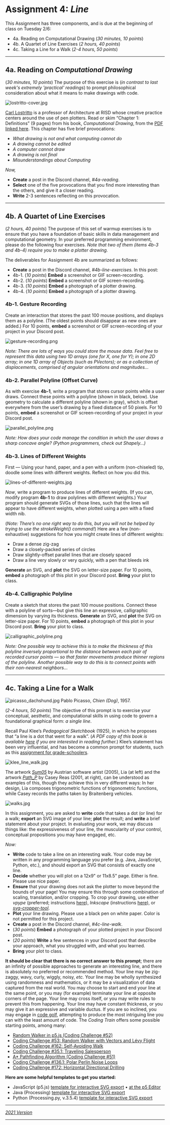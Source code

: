 # Assignment 4: *Line*

This Assignment has three components, and is due at the beginning of class on Tuesday 2/6: 

* 4a. Reading on Computational Drawing (*30 minutes, 10 points*) 
* 4b. A Quartet of Line Exercises (*2 hours, 40 points*)
* 4c. Taking a Line for a Walk (*2-4 hours, 50 points*)

---

## 4a. Reading on *Computational Drawing*

(*30 minutes, 10 points*) The purpose of this exercise is (*in contrast to last week's extremely 'practical' readings*) to prompt philosophical consideration about what it means to make drawings with code. 

![lostritto-cover.jpg](resources/lostritto-cover.jpg)

[Carl Lostritto](http://lostritto.com/drawing) is a professor of Architecture at RISD whose creative practice centers around the use of pen plotters. Read or skim “Chapter 1: Definitions” (9 pages) from his book, *Computational Drawing*, from the [PDF linked here](resources/lostritto_chapter1.pdf). This chapter has five brief provocations: 

* *What drawing is not and what computing cannot do*
* *A drawing cannot be edited*
* *A computer cannot draw*
* *A drawing is not final*
* *Misunderstandings about Computing*

*Now,*

* **Create** a post in the Discord channel, *#4a-reading*.
* **Select** one of the five provocations that you find more interesting than the others, and give it a closer reading.
* **Write** 2-3 sentences reflecting on this provocation.

---

## 4b. A Quartet of Line Exercises

(*2 hours, 40 points*) The purpose of this set of warmup exercises is to ensure that you have a foundation of basic skills in data management and computational geometry. In your preferred programming environment, please do the following four exercises. *Note that two of them (items 4b-3 and 4b-4) require you to make a plotter drawing.* 

The deliverables for Assignment 4b are summarized as follows: 

* **Create** a post in the Discord channel, *#4b-line-exercises*. In this post:
* 4b-1. (*10 points*) **Embed** a screenshot or GIF screen-recording.
* 4b-2. (*10 points*) **Embed** a screenshot or GIF screen-recording.
* 4b-3. (*10 points*) **Embed** a photograph of a plotter drawing.
* 4b-4. (*10 points*) **Embed** a photograph of a plotter drawing.

### 4b-1. Gesture Recording

Create an interaction that stores the past 100 mouse positions, and displays them as a polyline. (The oldest points should disappear as new ones are added.) For 10 points, **embed** a screenshot or GIF screen-recording of your project in your Discord post.

![gesture-recording.png](resources/gesture-recording.png)

*Note: There are lots of ways you could store the mouse data. Feel free to represent this data using two 1D arrays (one for X, one for Y); in one 2D array; in one 1D array of Objects (such as PVectors); or as a collection of displacements, comprised of angular orientations and magnitudes...*

### 4b-2. Parallel Polyline (Offset Curve)

As with exercise **4b-1**, write a program that stores cursor points while a user draws. Connect these points with a polyline (shown in black, below). Use geometry to calculate a different polyline (shown in gray), which is offset everywhere from the user’s drawing by a fixed distance of 50 pixels. For 10 points, **embed** a screenshot or GIF screen-recording of your project in your Discord post.

![parallel_polyline.png](resources/parallel_polyline.png)

*Note: How does your code manage the condition in which the user draws a sharp concave angle? (Python programmers, check out Shapely...)*

### 4b-3. Lines of Different Weights

First — Using your hand, paper, and a pen with a uniform (non-chiseled) tip, doodle some lines with different weights. Reflect on how you did this. 

![lines-of-different-weights.jpg](resources/lines-of-different-weights.jpg)

*Now*, write a program to produce lines of different weights. (If you can, modify program **4b-1** to draw polylines with different weights.) Your program should generate SVGs of those lines, such that the lines will appear to have different weights, when plotted using a pen with a fixed width nib. 

(*Note: There’s no one right way to do this, but you will not be helped by trying to use the strokeWeight() command!*)  Here are a few (non-exhaustive) suggestions for how you might create lines of different weights:

* Draw a dense zig-zag
* Draw a closely-packed series of circles 
* Draw slightly-offset parallel lines that are closely spaced
* Draw a line very slowly or very quickly, with a pen that bleeds ink

**Generate** an SVG, and **plot** the SVG on letter-size paper. For 10 points, **embed** a photograph of this plot in your Discord post. **Bring** your plot to class. 


### 4b-4. Calligraphic Polyline

Create a sketch that stores the past 100 mouse positions. Connect these with a polyline of sorts—but give this line an expressive, calligraphic dimension by varying its thickness. **Generate** an SVG, and **plot** the SVG on letter-size paper. For 10 points, **embed** a photograph of this plot in your Discord post. **Bring** your plot to class. 

![calligraphic_polyline.png](resources/calligraphic_polyline.png)

*Note: One possible way to achieve this is to make the thickness of this polyline inversely proportional to the distance between each pair of recorded cursor points — so that faster movements produce thinner regions of the polyline. Another possible way to do this is to connect points with their non-nearest neighbors...*


---

## 4c. Taking a Line for a Walk

![picasso_dachshund.jpg](resources/picasso_dachshund.jpg)
Pablo Picasso, *Chien (Dog)*, 1957.

(*2-4 hours, 50 points*) The objective of this prompt is to exercise your conceptual, aesthetic, and computational skills in using code to govern a foundational graphical form: *a single line*. 

Recall Paul Klee’s *Pedagogical Sketchbook* (1925), in which he proposes that “a line is a dot that went for a walk”. (*A PDF copy of this book is available [here](resources/klee_pedagogical_sketchbook_1953.pdf) if you are interested in reading further.*) Klee’s statement has been very influential, and has become a common prompt for students, such as this [assignment for grade-schoolers](https://www.youtube.com/watch?v=2kPu7ndVZEo).

![klee_line_walk.jpg](resources/klee_line_walk.jpg)

The artwork [*Sum05*](http://www.liaworks.com/theprojects/sum05/) by Austrian software artist (2005), Lia (at left) and the artwork [*Path_P*](http://reas.com/path_p/) by Casey Reas (2001, at right), can be understood as examples of this, though they achieve this in very different ways: In her design, Lia composes trigonometric functions of trigonometric functions, while Casey records the paths taken by Braitenberg vehicles.

![walks.jpg](resources/walks.jpg)

In this assignment, you are asked to **write** code that takes a dot (or line) for a walk; **export** an SVG image of your line; **plot** the result; and **write** a brief statement about your project. In evaluating your work, we may discuss things like: the expressiveness of your line, the muscularity of your control, conceptual propositions you may have engaged, etc.

*Now:*

* **Write** code to take a line on an interesting walk. Your code may be written in any programming language you prefer (e.g. Java, JavaScript, Python, etc.), and should export an SVG that consists of exactly one line. 
* **Decide** whether you will plot on a 12x9" or 11x8.5" page. Either is fine. Please use nice paper.
* **Ensure** that your drawing does not ask the plotter to move beyond the bounds of your page! You may ensure this through some combination of scaling, translation, and/or cropping. To crop your drawing, use either *vpype* (preferred; instructions [here](https://github.com/golanlevin/DrawingWithMachines/tree/main/generating_svg/vpype_svg_prep)), *Inkscape* (instructions [here](https://inkscapetutorials.wordpress.com/2014/04/22/inkscape-faq-how-do-i-crop-in-inkscape/)), or [*svg-cropper-tool*](https://msurguy.github.io/svg-cropper-tool/).
* **Plot** your line drawing. Please use a black pen on white paper. Color is not permitted for this project.
* **Create** a post in the Discord channel, *#4c-line-walk*.
* (*30 points*) **Embed** a photograph of your plotted project in your Discord post.
* (*20 points*) **Write** a few sentences in your Discord post that describe your approach, what you struggled with, and what you learned.
* **Bring** your plot to class.

**It should be clear that there is no correct answer to this prompt**; there are an infinity of possible approaches to generate an interesting line, and there is absolutely no preferred or recommended method. Your line may be zig-zaggy, wavy, curly, wiggly, noisy, *etc.* Your line may be wholly synthesized using randomness and mathematics, or it may be a visualization of data captured from the real world. You may choose to start and end your line at the same point, or you may (for example) terminate your line at opposite corners of the page. Your line may cross itself, or you may write rules to prevent this from happening. Your line may have constant thickness, or you may give it an expressive and variable ductus. If you are so inclined, you may engage in [code golf](https://en.wikipedia.org/wiki/Code_golf), attempting to produce the most intriguing line you can with the least amount of code. The *Coding Train* offers some possible starting points, among many:

* [Random Walker in p5.js (Coding Challenge #52)](https://www.youtube.com/watch?v=l__fEY1xanY)
* [Coding Challenge #53: Random Walker with Vectors and Lévy Flight](https://www.youtube.com/watch?v=bqF9w9TTfeo)
* [Coding Challenge #162: Self-Avoiding Walk](https://www.youtube.com/watch?v=m6-cm6GZ1iw)
* [Coding Challenge #35.1: Traveling Salesperson](https://www.youtube.com/watch?v=BAejnwN4Ccw)
* [A* Pathfinding Algorithm (Coding Challenge #51)](https://www.youtube.com/watch?v=aKYlikFAV4k)
* [Coding Challenge #136.1: Polar Perlin Noise Loops](https://www.youtube.com/watch?v=ZI1dmHv3MeM)
* [Coding Challenge #172: Horizontal Directional Drilling](https://www.youtube.com/watch?v=FfCBNL6lWK0)

**Here are some helpful templates to get you started:**

* JavaScript (p5.js) [template for interactive SVG export](random_polyline_p5js.js) • [at the p5 Editor](https://editor.p5js.org/golan/sketches/hrxu2Bnly)
* Java (Processing) [template for interactive SVG export](random_polyline_processing.pde)
* Python (Processing.py, v.3.5.4) [template for interactive SVG export](random_polyline_py.pyde)

---

[*2021 Version*](https://courses.ideate.cmu.edu/60-428/f2021/offerings/3-foundation/)

---

